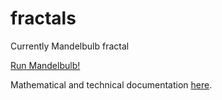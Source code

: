 # fractals
Currently Mandelbulb fractal

[Run Mandelbulb!](http://htmlpreview.github.io/?https://github.com/kamil-kielczewski/fractals/blob/master/mandelbulb.html)

Mathematical and technical documentation [here](https://github.com/kamil-kielczewski/fractals/blob/master/readmeTex.ipynb).
